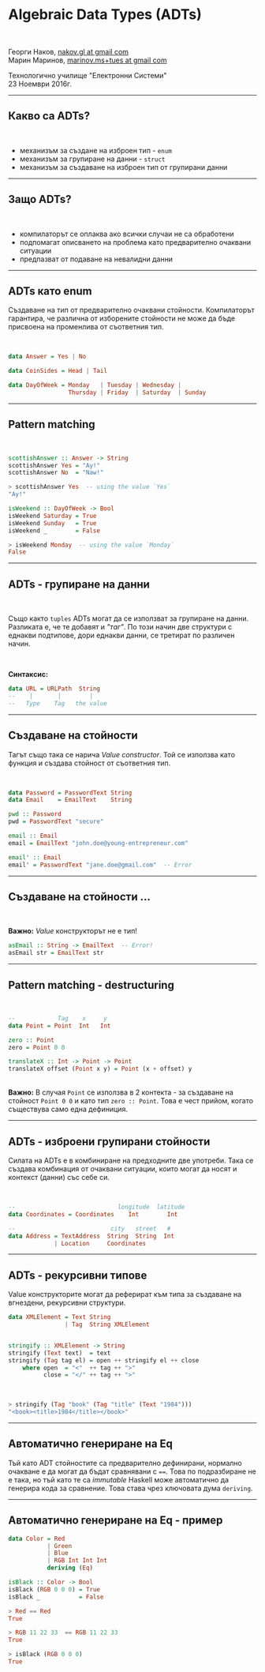 <!--
    page_number:true
    *page_number:false
-->
<!--
```hs
import Prelude hiding (length)

```
-->

Algebraic Data Types (ADTs)
====

<br>

Георги Наков, [nakov.gl at gmail com](mailto:nakov.gl+tues@gmail.com)  
Марин Маринов, [marinov.ms+tues at gmail com](mailto:marinov.ms+tues@gmail.com)


Технологично училище "Електронни Системи"  
23 Ноември 2016г.

---

## Какво са ADTs?

<br>

 - механизъм за създане на изброен тип - `enum`
 - механизъм за групиране на данни - `struct`
 - механизъм за създаване на изброен тип от групирани данни

---

## Защо ADTs?

<br>

 - компилаторът се оплаква ако всички случаи не са обработени
 - подпомагат описването на проблема като предварително очаквани ситуации
 - предпазват от подаване на невалидни данни

---

## ADTs като enum

Създаване на тип от предварително очаквани стойности. Компилаторът гарантира, че различна от изборените стойности не може да бъде присвоена на променлива от съответния тип.

<br>

```hs
data Answer = Yes | No

data CoinSides = Head | Tail

data DayOfWeek = Monday   | Tuesday | Wednesday |
                 Thursday | Friday  | Saturday  | Sunday
```

---

## Pattern matching

<br>

```hs
scottishAnswer :: Answer -> String
scottishAnswer Yes = "Ay!"
scottishAnswer No  = "Naw!"

> scottishAnswer Yes  -- using the value `Yes`
"Ay!"
```

```hs
isWeekend :: DayOfWeek -> Bool
isWeekend Saturday = True
isWeekend Sunday   = True
isWeekend _        = False

> isWeekend Monday  -- using the value `Monday`
False
```


---

## ADTs - групиране на данни

<br>

Също както `tuples` ADTs могат да се използват за групиране на данни. Разликата е, че те добавят и _"таг"_. По този начин две структури с еднакви подтипове, дори еднакви данни, се третират по различен начин.

<br>

**Синтаксис:**
```hs     
data URL = URLPath  String
--    |       |        |
--   Type    Tag   the value
```

---

## Създаване на стойности

Тагът също така се нарича _Value constructor_. Той се използва като функция и създава стойност от съответния тип.

<br>

```hs
data Password = PasswordText String
data Email    = EmailText    String

pwd :: Password
pwd = PasswordText "secure"

email :: Email
email = EmailText "john.doe@young-entrepreneur.com"
```

```hs     
email' :: Email
email' = PasswordText "jane.doe@gmail.com"  -- Error
```

---

## Създаване на стойности ...

<br>

**Важно:** _Value_ конструкторът не е тип!

```hs     
asEmail :: String -> EmailText  -- Error!
asEmail str = EmailText str
```

---

## Pattern matching - destructuring

<br>

```hs
--            Tag    x     y
data Point = Point  Int   Int

zero :: Point
zero = Point 0 0

translateX :: Int -> Point -> Point
translateX offset (Point x y) = Point (x + offset) y
```

<br>**Важно:** В случая `Point` се използва в 2 контекта - за създаване на стойност `Point 0 0` и като тип `zero :: Point`. Това е чест прийом, когато съществува само една дефиниция.

---

## ADTs - изброени групирани стойности

Силата на ADTs е в комбиниране на предходните две употреби. Така се създава комбинация от очаквани ситуации, които могат да носят и контекст (данни) със себе си.

<br>

```hs
--                             longitude  latitude
data Coordinates = Coordinates    Int        Int

--                           city   street   #
data Address = TextAddress  String  String  Int
             | Location     Coordinates
```

---

## ADTs - рекурсивни типове

Value конструкторите могат да реферират към типа за създаване на вгнездени, рекурсивни структури.


```hs
data XMLElement = Text String
                | Tag  String XMLElement


stringify :: XMLElement -> String
stringify (Text text)  = text
stringify (Tag tag el) = open ++ stringify el ++ close
    where open  = "<"  ++ tag ++ ">"
          close = "</" ++ tag ++ ">"
```
<br>

```hs
> stringify (Tag "book" (Tag "title" (Text "1984")))
"<book><title>1984</title></book>" 
```

---

## Автоматично генериране на Eq

Тъй като ADT стойностите са предварително дефинирани, нормално очакване е да могат да бъдат сравнявани с `==`. Това по подразбиране не е така, но тъй като те са _immutable_ Haskell може автоматично да генерира кода за сравнение. Това става чрез ключовата дума `deriving`.

---

## Автоматично генериране на Eq - пример

```hs
data Color = Red
           | Green
           | Blue
           | RGB Int Int Int
           deriving (Eq)

isBlack :: Color -> Bool
isBlack (RGB 0 0 0) = True
isBlack _           = False
```

```hs
> Red == Red
True

> RGB 11 22 33  == RGB 11 22 33
True

> isBlack (RGB 0 0 0)
True
```

